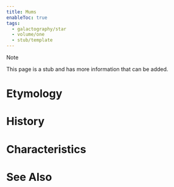 ```yaml
---
title: Mums
enableToc: true
tags:
  - galactography/star
  - volume/one
  - stub/template
---
```


> [!note]
> This page is a stub and has more information that can be added.

# Etymology

# History

# Characteristics

# See Also
